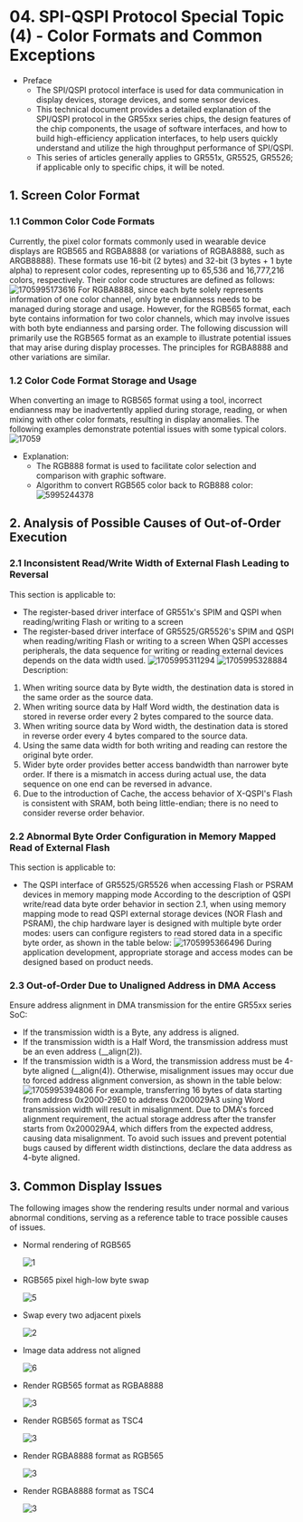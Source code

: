 # 04. SPI-QSPI Protocol Special Topic (4) - Color Formats and Common Exceptions
- Preface
  - The SPI/QSPI protocol interface is used for data communication in display devices, storage devices, and some sensor devices.
  - This technical document provides a detailed explanation of the SPI/QSPI protocol in the GR55xx series chips, the design features of the chip components, the usage of software interfaces, and how to build high-efficiency application interfaces, to help users quickly understand and utilize the high throughput performance of SPI/QSPI.
  - This series of articles generally applies to GR551x, GR5525, GR5526; if applicable only to specific chips, it will be noted.

## 1. Screen Color Format

### 1.1 Common Color Code Formats
Currently, the pixel color formats commonly used in wearable device displays are RGB565 and RGBA8888 (or variations of RGBA8888, such as ARGB8888). These formats use 16-bit (2 bytes) and 32-bit (3 bytes + 1 byte alpha) to represent color codes, representing up to 65,536 and 16,777,216 colors, respectively. Their color code structures are defined as follows:
 ![1705995173616](../../../../_images/1705995173616.png)
For RGBA8888, since each byte solely represents information of one color channel, only byte endianness needs to be managed during storage and usage. However, for the RGB565 format, each byte contains information for two color channels, which may involve issues with both byte endianness and parsing order. The following discussion will primarily use the RGB565 format as an example to illustrate potential issues that may arise during display processes. The principles for RGBA8888 and other variations are similar.

### 1.2 Color Code Format Storage and Usage
When converting an image to RGB565 format using a tool, incorrect endianness may be inadvertently applied during storage, reading, or when mixing with other color formats, resulting in display anomalies. The following examples demonstrate potential issues with some typical colors.
 ![17059](../../../../_images/1705995220235.png)
- Explanation:
  - The RGB888 format is used to facilitate color selection and comparison with graphic software.
  - Algorithm to convert RGB565 color back to RGB888 color:
   ![5995244378](../../../../_images/1705995244378.png)

## 2. Analysis of Possible Causes of Out-of-Order Execution

### 2.1 Inconsistent Read/Write Width of External Flash Leading to Reversal
This section is applicable to:
- The register-based driver interface of GR551x's SPIM and QSPI when reading/writing Flash or writing to a screen
- The register-based driver interface of GR5525/GR5526's SPIM and QSPI when reading/writing Flash or writing to a screen
When QSPI accesses peripherals, the data sequence for writing or reading external devices depends on the data width used.
 ![1705995311294](../../../../_images/1705995311294.png)
![1705995328884](../../../../_images/1705995328884.png)
Description:
1. When writing source data by Byte width, the destination data is stored in the same order as the source data.
2. When writing source data by Half Word width, the destination data is stored in reverse order every 2 bytes compared to the source data.
3. When writing source data by Word width, the destination data is stored in reverse order every 4 bytes compared to the source data.
4. Using the same data width for both writing and reading can restore the original byte order.
5. Wider byte order provides better access bandwidth than narrower byte order. If there is a mismatch in access during actual use, the data sequence on one end can be reversed in advance.
6. Due to the introduction of Cache, the access behavior of X-QSPI's Flash is consistent with SRAM, both being little-endian; there is no need to consider reverse order behavior.
 ### 2.2 Abnormal Byte Order Configuration in Memory Mapped Read of External Flash
This section is applicable to:
- The QSPI interface of GR5525/GR5526 when accessing Flash or PSRAM devices in memory mapping mode
According to the description of QSPI write/read data byte order behavior in section 2.1, when using memory mapping mode to read QSPI external storage devices (NOR Flash and PSRAM), the chip hardware layer is designed with multiple byte order modes: users can configure registers to read stored data in a specific byte order, as shown in the table below:
 ![1705995366496](../../../../_images/1705995366496.png)
During application development, appropriate storage and access modes can be designed based on product needs.

### 2.3 Out-of-Order Due to Unaligned Address in DMA Access
Ensure address alignment in DMA transmission for the entire GR55xx series SoC:
- If the transmission width is a Byte, any address is aligned.
- If the transmission width is a Half Word, the transmission address must be an even address (__align(2)).
- If the transmission width is a Word, the transmission address must be 4-byte aligned (__align(4)).
 Otherwise, misalignment issues may occur due to forced address alignment conversion, as shown in the table below:
 ![1705995394806](../../../../_images/1705995394806.png)
For example, transferring 16 bytes of data starting from address 0x2000-29E0 to address 0x200029A3 using Word transmission width will result in misalignment. Due to DMA's forced alignment requirement, the actual storage address after the transfer starts from 0x200029A4, which differs from the expected address, causing data misalignment.
To avoid such issues and prevent potential bugs caused by different width distinctions, declare the data address as 4-byte aligned.

## 3. Common Display Issues
The following images show the rendering results under normal and various abnormal conditions, serving as a reference table to trace possible causes of issues.

- Normal rendering of RGB565

  ![1](../../../../_images/clip_image013.png) 

- RGB565 pixel high-low byte swap

  ![5](../../../../_images/clip_image014.png) 

- Swap every two adjacent pixels

  ![2](../../../../_images/clip_image015.png) 

- Image data address not aligned

  ![6](../../../../_images/clip_image016.png) 

- Render RGB565 format as RGBA8888

  ![3](../../../../_images/clip_image017.png) 

- Render RGB565 format as TSC4

  ![3](../../../../_images/clip_image018.png) 

- Render RGBA8888 format as RGB565

  ![3](../../../../_images/clip_image019.png) 

- Render RGBA8888 format as TSC4

  ![3](../../../../_images/clip_image020.png) 


